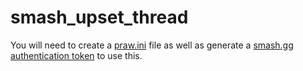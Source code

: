 # smash_upset_thread

You will need to create a [praw.ini](https://praw.readthedocs.io/en/stable/getting_started/configuration/prawini.html) file as well as generate a [smash.gg authentication token](https://developer.smash.gg/docs/authentication) to use this.
